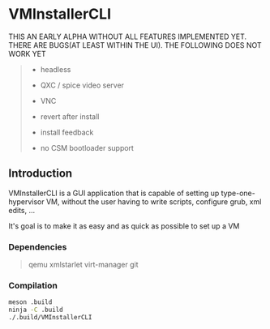 # VMInstallerCLI

THIS AN EARLY ALPHA WITHOUT ALL FEATURES IMPLEMENTED YET. THERE ARE BUGS(AT LEAST WITHIN THE UI). THE FOLLOWING DOES NOT WORK YET

> - headless
> 
> - QXC / spice video server
> 
> - VNC
> 
> - revert after install
> 
> - install feedback
>
> - no CSM bootloader support

## Introduction

VMInstallerCLI is a GUI application that is capable of setting up type-one-hypervisor VM, without the user having to write scripts, configure grub, xml edits, ...

It's goal is to make it as easy and as quick as possible to set up a VM 

### Dependencies

> qemu xmlstarlet virt-manager git

### Compilation

```bash
meson .build
ninja -C .build
./.build/VMInstallerCLI
```
